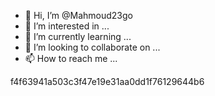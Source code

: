 - 👋 Hi, I’m @Mahmoud23go
- 👀 I’m interested in ...
- 🌱 I’m currently learning ...
- 💞️ I’m looking to collaborate on ...
- 📫 How to reach me ...

<!---
Mahmoud23go/Mahmoud23go is a ✨ special ✨ repository because its `README.md` (this file) appears on your GitHub profile.
You can click the Preview link to take a look at your changes.
--->
f4f63941a503c3f47e19e31aa0dd1f76129644b6
